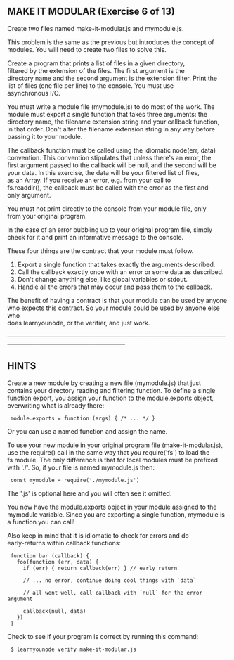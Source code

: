 ## MAKE IT MODULAR (Exercise 6 of 13)

Create two files named make-it-modular.js and mymodule.js.

This problem is the same as the previous but introduces the concept of  
 modules. You will need to create two files to solve this.

Create a program that prints a list of files in a given directory,  
 filtered by the extension of the files. The first argument is the  
 directory name and the second argument is the extension filter. Print the  
 list of files (one file per line) to the console. You must use  
 asynchronous I/O.

You must write a module file (mymodule.js) to do most of the work. The  
 module must export a single function that takes three arguments: the  
 directory name, the filename extension string and your callback function,  
 in that order. Don't alter the filename extension string in any way before  
 passing it to your module.

The callback function must be called using the idiomatic node(err, data)  
 convention. This convention stipulates that unless there's an error, the  
 first argument passed to the callback will be null, and the second will be  
 your data. In this exercise, the data will be your filtered list of files,  
 as an Array. If you receive an error, e.g. from your call to  
 fs.readdir(), the callback must be called with the error as the first and  
 only argument.

You must not print directly to the console from your module file, only  
 from your original program.

In the case of an error bubbling up to your original program file, simply  
 check for it and print an informative message to the console.

These four things are the contract that your module must follow.

1.  Export a single function that takes exactly the arguments described.
2.  Call the callback exactly once with an error or some data as described.
3.  Don't change anything else, like global variables or stdout.
4.  Handle all the errors that may occur and pass them to the callback.

The benefit of having a contract is that your module can be used by anyone  
 who expects this contract. So your module could be used by anyone else who  
 does learnyounode, or the verifier, and just work.

─────────────────────────────────────────────────────────────────────────────

## HINTS

Create a new module by creating a new file (mymodule.js) that just  
 contains your directory reading and filtering function. To define a single  
 function export, you assign your function to the module.exports object,  
 overwriting what is already there:

     module.exports = function (args) { /* ... */ }

Or you can use a named function and assign the name.

To use your new module in your original program file (make-it-modular.js),  
 use the require() call in the same way that you require('fs') to load the  
 fs module. The only difference is that for local modules must be prefixed  
 with './'. So, if your file is named mymodule.js then:

     const mymodule = require('./mymodule.js')

The '.js' is optional here and you will often see it omitted.

You now have the module.exports object in your module assigned to the  
 mymodule variable. Since you are exporting a single function, mymodule is  
 a function you can call!

Also keep in mind that it is idiomatic to check for errors and do  
 early-returns within callback functions:

     function bar (callback) {
       foo(function (err, data) {
         if (err) { return callback(err) } // early return

         // ... no error, continue doing cool things with `data`

         // all went well, call callback with `null` for the error argument

         callback(null, data)
       })
     }

Check to see if your program is correct by running this command:

     $ learnyounode verify make-it-modular.js
